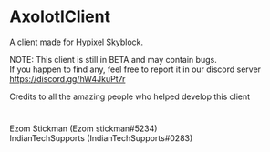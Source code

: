 # AxolotlClient

A client made for Hypixel Skyblock.

NOTE: This client is still in BETA and may contain bugs.  
If you happen to find any, feel free to report it in our discord server
https://discord.gg/hW4JkuPt7r


Credits to all the amazing people who helped develop this client
#
Ezom Stickman (Ezom stickman#5234)  
IndianTechSupports (IndianTechSupports#0283)
